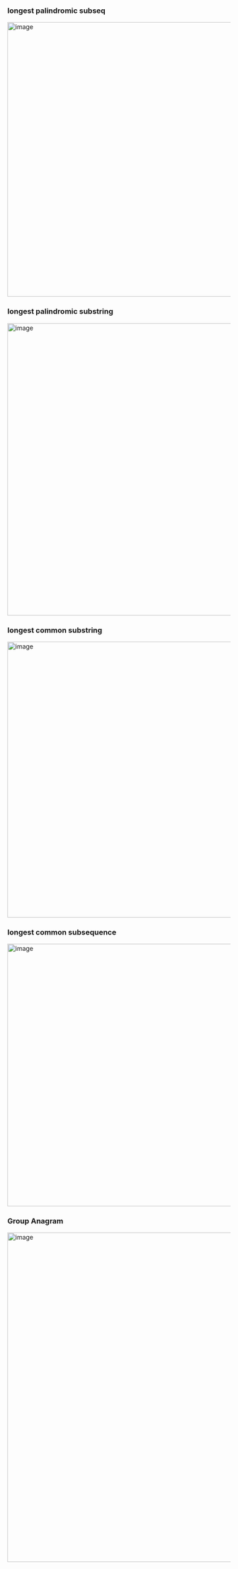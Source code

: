 ### longest palindromic subseq
<img width="1411" height="619" alt="image" src="https://github.com/user-attachments/assets/aa7aa87c-02da-492e-a600-e51a87187f4c" />

### longest palindromic substring
<img width="1544" height="659" alt="image" src="https://github.com/user-attachments/assets/de9a2300-16ae-4139-a7d5-6b680e0eef3e" />

### longest common substring
<img width="1913" height="622" alt="image" src="https://github.com/user-attachments/assets/93c1739a-48fa-4b16-9ba7-bd1bec0a5e65" />

### longest common subsequence
<img width="1589" height="592" alt="image" src="https://github.com/user-attachments/assets/9f0d8f90-f4d0-4c2b-942d-7dfc72a954e4" />

### Group Anagram
<img width="1543" height="743" alt="image" src="https://github.com/user-attachments/assets/7b1bc5e2-2d51-40eb-bb5a-7420124eb000" />

